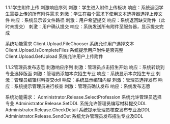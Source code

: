 1.1.1学生附件上传
刺激响应序列
	刺激：学生进入附件上传板块
	响应：系统返回学生需要上传的所有附件需求
	刺激：学生在每个需求下使用文本选择器选择上传文件
	响应：系统显示该文件路径
	刺激：用户希望提交
	响应：系统返回缺交附件（此时未提交）
	刺激：用户确认提交
	响应：系统发送所有附件至服务器，显示提交完成

系统功能需求
	Client.Upload.FileChooser	系统允许用户选择文本
	Client.Upload.IsCompleteFiles	系统提示用户附件是否完整
	Client.Upload.GetUpload	系统允许用户上传附件



1.1.2管理员发布志愿
刺激响应序列
	刺激：管理员点击招生开始
	响应：系统转跳到专业选择版面
	刺激：管理员添加本次招生专业
	响应：系统显示本次招生专业
	刺激：管理员编辑材料提交ddl
	响应：系统显示编辑内容
	刺激：管理员选择发布
	响应：系统提示管理员进行核查
	刺激：管理员确认发布
	响应：系统发布志愿

系统功能需求：
	Administrator.Release.SelectProfession	系统允许管理员选择专业
	Administrator.Release.SetDDL		系统允许管理员编写材料提交DDL
	Administrator.Release.CheckDetail	系统提示管理员核查发布专业及DDL
	Administrator.Release.SendOut	系统允许管理员发布招生专业及DDL